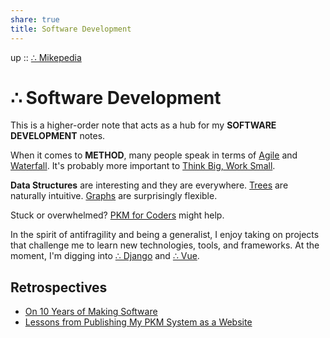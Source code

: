 ```yaml
---  
share: true  
title: Software Development  
---  
```

up :: [∴ Mikepedia](./index.md)  
  
# ∴ Software Development  
  
This is a higher-order note that acts as a hub for my **SOFTWARE DEVELOPMENT** notes.  
  
When it comes to **METHOD**, many people speak in terms of [Agile](./Agile.md) and [Waterfall](./Waterfall.md). It's probably more important to [Think Big, Work Small](./Think-Big-Work-Small.md).  
  
**Data Structures** are interesting and they are everywhere. [Trees](./Tree.md) are naturally intuitive. [Graphs](./Graph.md) are surprisingly flexible.  
  
Stuck or overwhelmed? [PKM for Coders](./PKM-for-Coders.md) might help.  
  
In the spirit of antifragility and being a generalist, I enjoy taking on projects that challenge me to learn new technologies, tools, and frameworks. At the moment, I'm digging into [∴ Django](./%E2%88%B4-Django.md) and [∴ Vue](./%E2%88%B4-Vue.md).  
  
  
## Retrospectives  
- [On 10 Years of Making Software](./On-10-Years-of-Making-Software.md)  
- [Lessons from Publishing My PKM System as a Website](./Lessons-from-Publishing-My-PKM-System-as-a-Website.md)